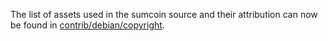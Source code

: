 The list of assets used in the sumcoin source and their attribution can now be found in [contrib/debian/copyright](../contrib/debian/copyright).
